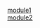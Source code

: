 <a href="https://github.com/vgvitale/vgvitale.github.io/tree/main/module1" target="_blank">module1</a></h4>  
<a href="https://github.com/vgvitale/vgvitale.github.io/tree/main/module2" target="_blank">module2</a></h4>
